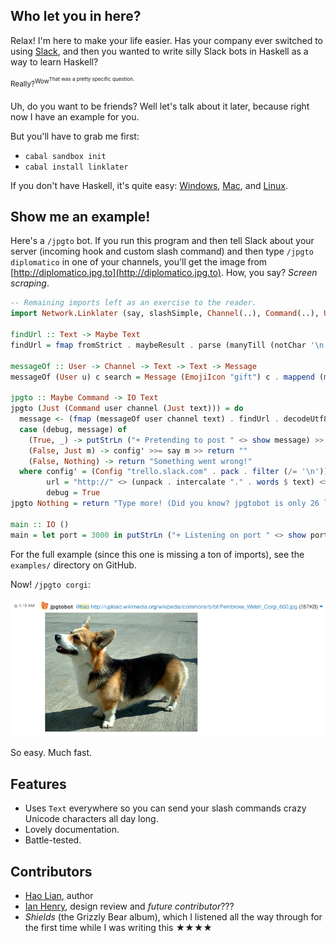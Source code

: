 ## Who let you in here?

Relax! I'm here to make your life easier. Has your company ever
switched to using [Slack](https://slack.com), and then you wanted to
write silly Slack bots in Haskell as a way to learn Haskell?

<sup>Really?<sup>Wow<sup>That was a pretty specific question.</sup></sup>

Uh, do you want to be friends? Well let's talk about it later, because right now I have an example for you.

But you'll have to grab me first:

* `cabal sandbox init`
* `cabal install linklater`

If you don't have Haskell, it's quite easy: [Windows](http://www.haskell.org/platform/), [Mac](http://ghcformacosx.github.io/), and [Linux](https://gist.githubusercontent.com/hlian/b5a975252997cb3e0020/raw/e4ecab3042225d321a88ee74e804c38ead38ed52/gistfile1.txt).

## Show me an example!

Here's a `/jpgto` bot. If you run this program and then tell Slack
about your server (incoming hook and custom slash command) and then
type `/jpgto diplomatico` in one of your channels, you'll get the
image from [http://diplomatico.jpg.to](http://diplomatico.jpg.to). How, you say? _Screen scraping_.

```haskell
-- Remaining imports left as an exercise to the reader.
import Network.Linklater (say, slashSimple, Channel(..), Command(..), User(..), Config(..), Message(..), Icon(..))

findUrl :: Text -> Maybe Text
findUrl = fmap fromStrict . maybeResult . parse (manyTill (notChar '\n') (string "src=\"") *> takeTill (== '"'))

messageOf :: User -> Channel -> Text -> Text -> Message
messageOf (User u) c search = Message (EmojiIcon "gift") c . mappend (mconcat ["@", u, " Hello, wanderer. I found you this for \"", search, "\": "])

jpgto :: Maybe Command -> IO Text
jpgto (Just (Command user channel (Just text))) = do
  message <- (fmap (messageOf user channel text) . findUrl . decodeUtf8 . flip (^.) responseBody) <$> get url
  case (debug, message) of
    (True, _) -> putStrLn ("+ Pretending to post " <> show message) >> return ""
    (False, Just m) -> config' >>= say m >> return ""
    (False, Nothing) -> return "Something went wrong!"
  where config' = (Config "trello.slack.com" . pack . filter (/= '\n')) <$> readFile "token"
        url = "http://" <> (unpack . intercalate "." . words $ text) <> ".jpg.to/"
        debug = True
jpgto Nothing = return "Type more! (Did you know? jpgtobot is only 26 lines of Haskell. <https://github.com/hlian/jpgtobot/blob/master/Main.hs>)"

main :: IO ()
main = let port = 3000 in putStrLn ("+ Listening on port " <> show port) >> run port (slashSimple jpgto)
```

For the full example (since this one is missing a ton of imports), see
the `examples/` directory on GitHub.

Now! `/jpgto corgi`:

![jpgtobot in action](corgi.jpg)

So easy. Much fast.

## Features

* Uses `Text` everywhere so you can send your slash commands crazy Unicode characters all day long.
* Lovely documentation.
* Battle-tested.


## Contributors

* [Hao Lian](https://hao.codes), author
* [Ian Henry](https://ianthehenry.com), design review and _future contributor_???
* *Shields* (the Grizzly Bear album), which I listened all the way through for the first time while I was writing this ★★★★
